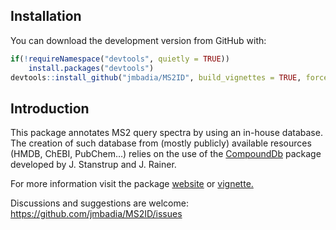 
<!-- README.md is generated from README.Rmd. Please edit that file -->

## Installation

You can download the development version from GitHub with:

``` r
if(!requireNamespace("devtools", quietly = TRUE))
    install.packages("devtools")
devtools::install_github("jmbadia/MS2ID", build_vignettes = TRUE, force=T)
```

## Introduction

This package annotates MS2 query spectra by using an in-house database.
The creation of such database from (mostly publicly) available resources
(HMDB, ChEBI, PubChem…) relies on the use of the
[CompoundDb](https://github.com/EuracBiomedicalResearch/CompoundDb)
package developed by J. Stanstrup and J. Rainer.

For more information visit the package
[website](https://jmbadia.github.io/MS2ID/articles/MS2ID_intro.html) or
[vignette.](https://github.com/jmbadia/MS2ID/tree/master/vignettes)

Discussions and suggestions are welcome:
<https://github.com/jmbadia/MS2ID/issues>
